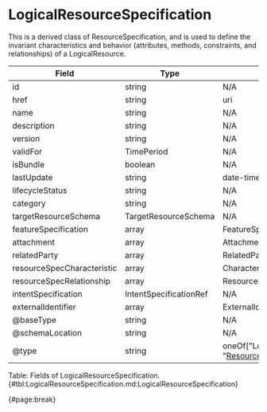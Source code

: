 <!--
    ATTENTION: This file was generated via gradle!
               Do NOT manually edit this file! Any such changes will be overwritten!
-->

# LogicalResourceSpecification

This is a derived class of ResourceSpecification, and is used to define the invariant characteristics and behavior (attributes, methods, constraints, and relationships) of a LogicalResource.

| Field | Type | Format | Required |
| ------- | ------- | ------- | --- |
| id | string | N/A | No |
| href | string | uri | No |
| name | string | N/A | No |
| description | string | N/A | No |
| version | string | N/A | No |
| validFor | TimePeriod | N/A | No |
| isBundle | boolean | N/A | No |
| lastUpdate | string | date-time | No |
| lifecycleStatus | string | N/A | No |
| category | string | N/A | No |
| targetResourceSchema | TargetResourceSchema | N/A | No |
| featureSpecification | array | FeatureSpecification | No |
| attachment | array | AttachmentOrDocumentRef | No |
| relatedParty | array | RelatedPartyRefOrPartyRoleRef | No |
| resourceSpecCharacteristic | array | CharacteristicSpecification | No |
| resourceSpecRelationship | array | ResourceSpecificationRelationship | No |
| intentSpecification | IntentSpecificationRef | N/A | No |
| externalIdentifier | array | ExternalIdentifier | No |
| @baseType | string | N/A | No |
| @schemaLocation | string | N/A | No |
| @type | string | oneOf["LogicalResourceSpecification", "[ResourceFunctionSpecification](#resourcefunctionspecification)"] | Yes |

Table: Fields of LogicalResourceSpecification. {#tbl:LogicalResourceSpecification.md:LogicalResourceSpecification}

{#page:break}
